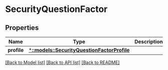 # SecurityQuestionFactor

## Properties
Name | Type | Description | Notes
------------ | ------------- | ------------- | -------------
**profile** | [***::models::SecurityQuestionFactorProfile**](SecurityQuestionFactorProfile.md) |  | [optional] 

[[Back to Model list]](../README.md#documentation-for-models) [[Back to API list]](../README.md#documentation-for-api-endpoints) [[Back to README]](../README.md)


